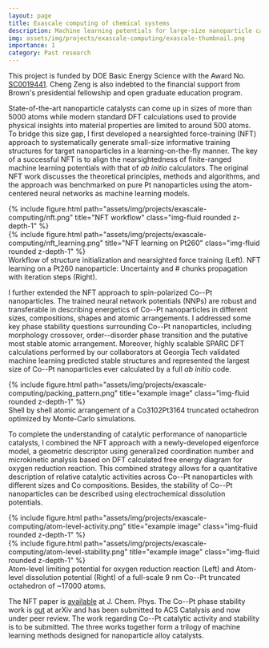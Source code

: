 ```yaml
---
layout: page
title: Exascale computing of chemical systems
description: Machine learning potentials for large-size nanoparticle catalysts
img: assets/img/projects/exascale-computing/exascale-thumbnail.png
importance: 1
category: Past research
---
```


This project is funded by DOE Basic Energy Science with the Award No.  [SC0019441](https://pamspublic.science.energy.gov/WebPAMSExternal/Interface/Common/ViewPublicAbstract.aspx?rv=ea42433a-4522-453d-8d7e-5379ff745b47&rtc=24&PRoleId=10). Cheng Zeng is also indebted to the financial support from Brown's presidential fellowship and open graduate education program.

State-of-the-art nanoparticle catalysts can come up in sizes of more than 5000 atoms while modern standard DFT calculations used to provide physical insights into material properties are limited to around 500 atoms. To bridge this size gap, I first developed a nearsighted force-training (NFT) approach to systematically generate small-size informative training structures for target nanoparticles in a learning-on-the-fly manner.
The key of a successful NFT is to align the nearsightedness of finite-ranged machine learning potentials with that of *ab initio* calculators. The original NFT work discusses the theoretical principles, methods and algorithms, and the approach was benchmarked on pure Pt nanoparticles using the atom-centered neural networks as machine learning models.

<div class="row justify-content-sm-center">
    <div class="col-sm-8 mt-3 mt-md-0">
        {% include figure.html path="assets/img/projects/exascale-computing/nft.png" title="NFT workflow" class="img-fluid rounded z-depth-1" %}
    </div>
    <div class="col-sm-4 mt-4 mt-md-0" style="top:30px">
        {% include figure.html path="assets/img/projects/exascale-computing/nft_learning.png" title="NFT learning on Pt260" class="img-fluid rounded z-depth-1" %}
    </div>
</div>
<div class="caption">
    Workflow of structure initialization and nearsighted force training (Left). NFT learning on a Pt260 nanoparticle: Uncertainty and # chunks propagation with iteration steps (Right).
</div>

I further extended the NFT approach to spin-polarized Co--Pt nanoparticles. The trained neural network potentials (NNPs) are robust and transferable in describing energetics of Co--Pt nanoparticles in different sizes, compositions, shapes and atomic arrangements. I addressed some key phase stability questions surrounding Co--Pt nanoparticles, including morphology crossover, order--disorder phase transition and the putative most stable atomic arrangement. Moreover, highly scalable SPARC DFT calculations performed by our collaborators at Georgia Tech validated machine learning predicted stable structures and represented the largest size of Co--Pt nanoparticles ever calculated by a full *ab initio* code.

<div class="row justify-content-sm-center">
    <div class="col-sm mt-3 mt-md-0">
        {% include figure.html path="assets/img/projects/exascale-computing/packing_pattern.png" title="example image" class="img-fluid rounded z-depth-1" %}
    </div>
</div>
<div class="caption">
    Shell by shell atomic arrangement of a Co3102Pt3164 truncated octahedron optimized by Monte-Carlo simulations.
</div>

To complete the understanding of catalytic performance of nanoparticle catalysts, I combined the NFT approach with a newly-developed eigenforce model, a geometric descriptor using generalized coordination number and microkinetic analysis based on DFT calculated free energy diagram for oxygen reduction reaction. This combined strategy allows for a quantitative description of relative catalytic activities across Co--Pt nanoparticles with different sizes and Co compositions. Besides, the stability of Co--Pt nanoparticles can be described using electrochemical dissolution potentials.

<div class="row justify-content-sm-center">
    <div class="col-sm mt-3 mt-md-0">
        {% include figure.html path="assets/img/projects/exascale-computing/atom-level-activity.png" title="example image" class="img-fluid rounded z-depth-1" %}
    </div>
    <div class="col-sm mt-3 mt-md-0">
        {% include figure.html path="assets/img/projects/exascale-computing/atom-level-stability.png" title="example image" class="img-fluid rounded z-depth-1" %}
    </div>
</div>
<div class="caption">
    Atom-level limiting potential for oxygen reduction reaction (Left) and Atom-level dissolution potential (Right) of a full-scale 9 nm Co--Pt truncated octahedron of ~17000 atoms.
</div>

The NFT paper is [available](https://pubs.aip.org/aip/jcp/article/156/6/064104/2840702/A-nearsighted-force-training-approach-to) at J. Chem. Phys.
The Co--Pt phase stability work is [out](https://arxiv.org/abs/2306.01846) at arXiv and has been submitted to ACS Catalysis and now under peer review. The work regarding Co--Pt catalytic activity and stability is to be submitted. The three works together form a trilogy of machine learning methods designed for nanoparticle alloy catalysts.